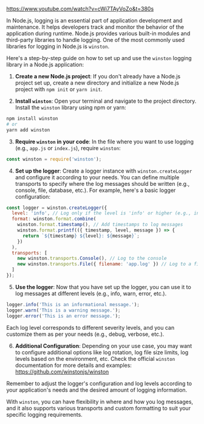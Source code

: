 https://www.youtube.com/watch?v=cWi7TAyVoZo&t=380s

In Node.js, logging is an essential part of application development and maintenance. It helps developers track and monitor the behavior of the application during runtime. Node.js provides various built-in modules and third-party libraries to handle logging. One of the most commonly used libraries for logging in Node.js is `winston`.

Here's a step-by-step guide on how to set up and use the `winston` logging library in a Node.js application:

1. **Create a new Node.js project**: If you don't already have a Node.js project set up, create a new directory and initialize a new Node.js project with `npm init` or `yarn init`.

2. **Install `winston`**: Open your terminal and navigate to the project directory. Install the `winston` library using npm or yarn:

```bash
npm install winston
# or
yarn add winston
```

3. **Require `winston` in your code**: In the file where you want to use logging (e.g., `app.js` or `index.js`), require `winston`:

```javascript
const winston = require('winston');
```

4. **Set up the logger**: Create a logger instance with `winston.createLogger` and configure it according to your needs. You can define multiple transports to specify where the log messages should be written (e.g., console, file, database, etc.). For example, here's a basic logger configuration:

```javascript
const logger = winston.createLogger({
  level: 'info', // Log only if the level is 'info' or higher (e.g., info, warn, error)
  format: winston.format.combine(
    winston.format.timestamp(), // Add timestamps to log messages
    winston.format.printf(({ timestamp, level, message }) => {
      return `${timestamp} ${level}: ${message}`;
    })
  ),
  transports: [
    new winston.transports.Console(), // Log to the console
    new winston.transports.File({ filename: 'app.log' }) // Log to a file named 'app.log'
  ]
});
```

5. **Use the logger**: Now that you have set up the logger, you can use it to log messages at different levels (e.g., info, warn, error, etc.).

```javascript
logger.info('This is an informational message.');
logger.warn('This is a warning message.');
logger.error('This is an error message.');
```

Each log level corresponds to different severity levels, and you can customize them as per your needs (e.g., debug, verbose, etc.).

6. **Additional Configuration**: Depending on your use case, you may want to configure additional options like log rotation, log file size limits, log levels based on the environment, etc. Check the official `winston` documentation for more details and examples: https://github.com/winstonjs/winston

Remember to adjust the logger's configuration and log levels according to your application's needs and the desired amount of logging information.

With `winston`, you can have flexibility in where and how you log messages, and it also supports various transports and custom formatting to suit your specific logging requirements.
